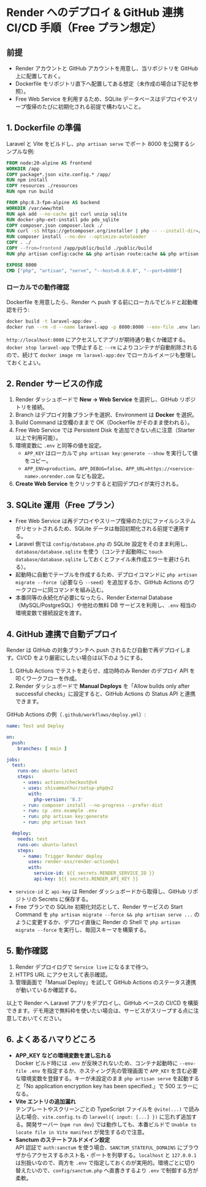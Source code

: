# Render へのデプロイ & GitHub 連携 CI/CD 手順（Free プラン想定）

## 前提

- Render アカウントと GitHub アカウントを用意し、当リポジトリを GitHub 上に配置しておく。
- Dockerfile をリポジトリ直下へ配置してある想定（未作成の場合は下記を参照）。
- Free Web Service を利用するため、SQLite データベースはデプロイやスリープ復帰のたびに初期化される前提で構わないこと。

## 1. Dockerfile の準備

Laravel と Vite をビルドし、`php artisan serve` でポート 8000 を公開するシンプルな例:

```dockerfile
FROM node:20-alpine AS frontend
WORKDIR /app
COPY package*.json vite.config.* /app/
RUN npm install
COPY resources ./resources
RUN npm run build

FROM php:8.3-fpm-alpine AS backend
WORKDIR /var/www/html
RUN apk add --no-cache git curl unzip sqlite
RUN docker-php-ext-install pdo pdo_sqlite
COPY composer.json composer.lock ./
RUN curl -sS https://getcomposer.org/installer | php -- --install-dir=/usr/local/bin --filename=composer
RUN composer install --no-dev --optimize-autoloader
COPY . ./
COPY --from=frontend /app/public/build ./public/build
RUN php artisan config:cache && php artisan route:cache && php artisan view:cache

EXPOSE 8000
CMD ["php", "artisan", "serve", "--host=0.0.0.0", "--port=8000"]
```

### ローカルでの動作確認

Dockerfile を用意したら、Render へ push する前にローカルでビルドと起動確認を行う:

```bash
docker build -t laravel-app:dev .
docker run --rm -d --name laravel-app -p 8000:8000 --env-file .env laravel-app:dev
```

`http://localhost:8000` にアクセスしてアプリが期待通り動くか確認する。`docker stop laravel-app` で停止すると `--rm` によりコンテナが自動削除されるので、続けて `docker image rm laravel-app:dev` でローカルイメージも整理しておくとよい。

## 2. Render サービスの作成

1. Render ダッシュボードで **New → Web Service** を選択し、GitHub リポジトリを接続。
2. Branch はデプロイ対象ブランチを選択、Environment は **Docker** を選択。
3. Build Command は空欄のままで OK（Dockerfile がそのまま使われる）。
4. Free Web Service では Persistent Disk を追加できない点に注意（Starter 以上で利用可能）。
5. 環境変数に `.env` と同等の値を設定。
   - `APP_KEY` はローカルで `php artisan key:generate --show` を実行して値をコピー。
   - `APP_ENV=production`、`APP_DEBUG=false`、`APP_URL=https://<service-name>.onrender.com` なども設定。
6. **Create Web Service** をクリックすると初回デプロイが実行される。

## 3. SQLite 運用（Free プラン）

- Free Web Service は再デプロイやスリープ復帰のたびにファイルシステムがリセットされるため、SQLite データは毎回初期化される前提で運用する。
- Laravel 側では `config/database.php` の SQLite 設定をそのまま利用し、`database/database.sqlite` を使う（コンテナ起動時に `touch database/database.sqlite` しておくとファイル未作成エラーを避けられる）。
- 起動時に自動でテーブルを作成するため、デプロイコマンドに `php artisan migrate --force`（必要なら `--seed`）を追加するか、GitHub Actions のワークフローに同コマンドを組み込む。
- 本番同等の永続化が必要になったら、Render External Database（MySQL/PostgreSQL）や他社の無料 DB サービスを利用し、`.env` 相当の環境変数で接続設定を渡す。

## 4. GitHub 連携で自動デプロイ

Render は GitHub の対象ブランチへ push されるたび自動で再デプロイします。CI/CD をより厳密にしたい場合は以下のようにする。

1. GitHub Actions でテストを走らせ、成功時のみ Render のデプロイ API を叩くワークフローを作成。
2. Render ダッシュボードで **Manual Deploys** を「Allow builds only after successful checks」に設定すると、GitHub Actions の Status API と連携できます。

GitHub Actions の例（`.github/workflows/deploy.yml`）:

```yaml
name: Test and Deploy

on:
  push:
    branches: [ main ]

jobs:
  test:
    runs-on: ubuntu-latest
    steps:
      - uses: actions/checkout@v4
      - uses: shivammathur/setup-php@v2
        with:
          php-version: '8.3'
      - run: composer install --no-progress --prefer-dist
      - run: cp .env.example .env
      - run: php artisan key:generate
      - run: php artisan test

  deploy:
    needs: test
    runs-on: ubuntu-latest
    steps:
      - name: Trigger Render deploy
        uses: render-oss/render-action@v1
        with:
          service-id: ${{ secrets.RENDER_SERVICE_ID }}
          api-key: ${{ secrets.RENDER_API_KEY }}
```

- `service-id` と `api-key` は Render ダッシュボードから取得し、GitHub リポジトリの Secrets に保存する。
- Free プランでの SQLite 初期化対応として、Render サービスの Start Command を `php artisan migrate --force && php artisan serve ...` のように変更するか、デプロイ直後に Render の Shell で `php artisan migrate --force` を実行し、毎回スキーマを構築する。

## 5. 動作確認

1. Render デプロイログで `Service live` になるまで待つ。
2. HTTPS URL にアクセスして表示確認。
3. 管理画面で「Manual Deploy」を試して GitHub Actions のステータス連携が動いているか確認する。

以上で Render へ Laravel アプリをデプロイし、GitHub ベースの CI/CD を構築できます。デモ用途で無料枠を使いたい場合は、サービスがスリープする点に注意しておいてください。

## 6. よくあるハマりどころ

- **APP_KEY などの環境変数を渡し忘れる**  
  Docker ビルド時には `.env` が反映されないため、コンテナ起動時に `--env-file .env` を指定するか、ホスティング先の管理画面で `APP_KEY` を含む必要な環境変数を登録する。キーが未設定のまま `php artisan serve` を起動すると「No application encryption key has been specified.」で 500 エラーになる。
- **Vite エントリの追加漏れ**  
  テンプレートやスクリーンごとの TypeScript ファイルを `@vite(...)` で読み込む場合、`vite.config.ts` の `laravel({ input: [...] })` に忘れず追加する。開発サーバー (`npm run dev`) では動作しても、本番ビルドで `Unable to locate file in Vite manifest` が発生するので注意。
- **Sanctum のステートフルドメイン設定**  
  API 認証で `auth:sanctum` を使う場合、`SANCTUM_STATEFUL_DOMAINS` にブラウザからアクセスするホスト名・ポートを列挙する。`localhost` と `127.0.0.1` は別扱いなので、両方を `.env` で指定しておくのが実用的。環境ごとに切り替えたいので、`config/sanctum.php` へ直書きするより `.env` で制御する方が柔軟。
